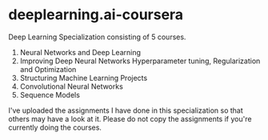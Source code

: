 # deeplearning.ai-coursera
Deep Learning Specialization consisting of 5 courses. 

1. Neural Networks and Deep Learning
2. Improving Deep Neural Networks Hyperparameter tuning, Regularization and Optimization
3. Structuring Machine Learning Projects
4. Convolutional Neural Networks
5. Sequence Models

I've uploaded the assignments I have done in this specialization so that others may have a look at it. Please do not copy the assignments if you're currently doing the courses. 

